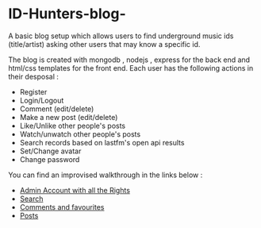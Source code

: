 # ID-Hunters-blog-

A basic blog setup which allows users to find underground music ids (title/artist) asking other users that may know a specific id.

The blog is created with mongodb , nodejs , express for the back end and html/css templates for the front end.
Each user has the following actions in their desposal :

* Register
* Login/Logout
* Comment (edit/delete)
* Make a new post (edit/delete)
* Like/Unlike other people's posts
* Watch/unwatch other people's posts
* Search records based on lastfm's open api results
* Set/Change avatar
* Change password




You can find an improvised walkthrough in the links below : 
* [Admin Account with all the Rights](http://media.giphy.com/media/VGtTVz1HBm8wLZk6m9/source.mp4)
* [Search](http://media.giphy.com/media/IhnItNUReyht1pFPI3/source.mp4)
* [Comments and favourites](http://media.giphy.com/media/f3v200mmL9TFo4snT3/source.mp4)
* [Posts](http://media.giphy.com/media/Kfrt60m2Sf5XsIuoBD/source.mp4)
